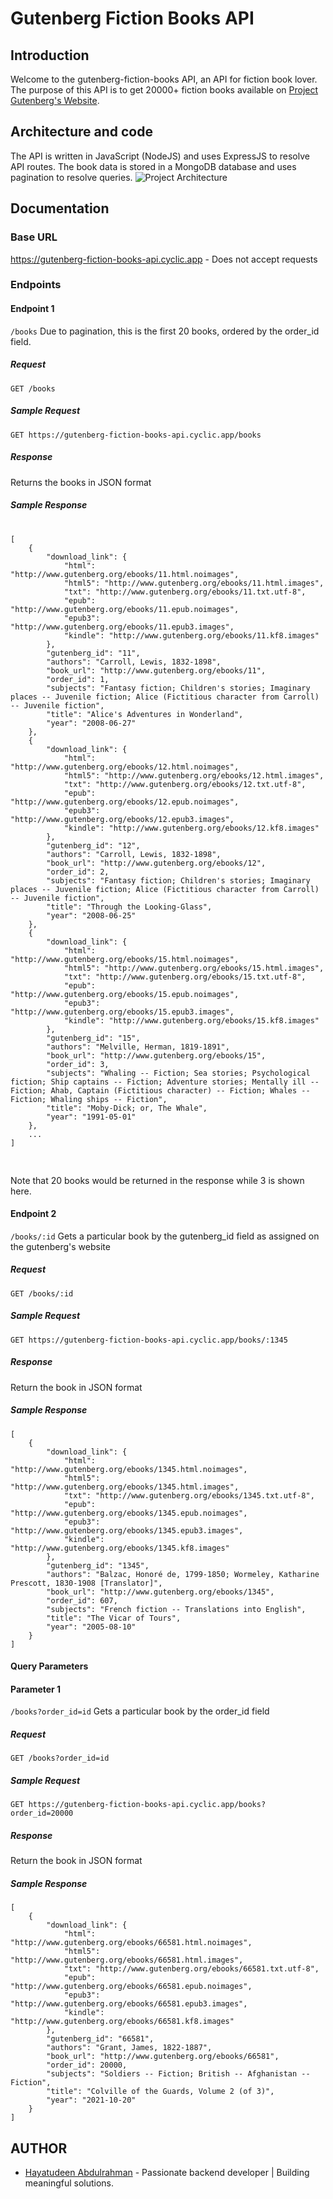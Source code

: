# Gutenberg Fiction Books API

## Introduction
Welcome to the gutenberg-fiction-books API, an API for fiction book lover. The purpose of this API is to get 20000+ fiction books available on [Project Gutenberg's Website](https://www.gutenberg.org/). 

## Architecture and code
The API is written in JavaScript (NodeJS) and uses ExpressJS to resolve API routes. The book data is stored in a MongoDB database and uses pagination to resolve queries.
![Project Architecture](./images/gutenberg-api_architecture.png)

## Documentation
### Base URL
https://gutenberg-fiction-books-api.cyclic.app  - Does not accept requests

### Endpoints
#### Endpoint 1
`/books`
Due to pagination, this is the first 20 books, ordered by the order_id field.

##### Request
`GET /books`

##### Sample Request
`GET https://gutenberg-fiction-books-api.cyclic.app/books`

##### Response
Returns the books in JSON format

##### Sample Response

<div>
  <pre>
  <code>
[
    {
        "download_link": {
            "html": "http://www.gutenberg.org/ebooks/11.html.noimages",
            "html5": "http://www.gutenberg.org/ebooks/11.html.images",
            "txt": "http://www.gutenberg.org/ebooks/11.txt.utf-8",
            "epub": "http://www.gutenberg.org/ebooks/11.epub.noimages",
            "epub3": "http://www.gutenberg.org/ebooks/11.epub3.images",
            "kindle": "http://www.gutenberg.org/ebooks/11.kf8.images"
        },
        "gutenberg_id": "11",
        "authors": "Carroll, Lewis, 1832-1898",
        "book_url": "http://www.gutenberg.org/ebooks/11",
        "order_id": 1,
        "subjects": "Fantasy fiction; Children's stories; Imaginary places -- Juvenile fiction; Alice (Fictitious character from Carroll) -- Juvenile fiction",
        "title": "Alice's Adventures in Wonderland",
        "year": "2008-06-27"
    },
    {
        "download_link": {
            "html": "http://www.gutenberg.org/ebooks/12.html.noimages",
            "html5": "http://www.gutenberg.org/ebooks/12.html.images",
            "txt": "http://www.gutenberg.org/ebooks/12.txt.utf-8",
            "epub": "http://www.gutenberg.org/ebooks/12.epub.noimages",
            "epub3": "http://www.gutenberg.org/ebooks/12.epub3.images",
            "kindle": "http://www.gutenberg.org/ebooks/12.kf8.images"
        },
        "gutenberg_id": "12",
        "authors": "Carroll, Lewis, 1832-1898",
        "book_url": "http://www.gutenberg.org/ebooks/12",
        "order_id": 2,
        "subjects": "Fantasy fiction; Children's stories; Imaginary places -- Juvenile fiction; Alice (Fictitious character from Carroll) -- Juvenile fiction",
        "title": "Through the Looking-Glass",
        "year": "2008-06-25"
    },
    {
        "download_link": {
            "html": "http://www.gutenberg.org/ebooks/15.html.noimages",
            "html5": "http://www.gutenberg.org/ebooks/15.html.images",
            "txt": "http://www.gutenberg.org/ebooks/15.txt.utf-8",
            "epub": "http://www.gutenberg.org/ebooks/15.epub.noimages",
            "epub3": "http://www.gutenberg.org/ebooks/15.epub3.images",
            "kindle": "http://www.gutenberg.org/ebooks/15.kf8.images"
        },
        "gutenberg_id": "15",
        "authors": "Melville, Herman, 1819-1891",
        "book_url": "http://www.gutenberg.org/ebooks/15",
        "order_id": 3,
        "subjects": "Whaling -- Fiction; Sea stories; Psychological fiction; Ship captains -- Fiction; Adventure stories; Mentally ill -- Fiction; Ahab, Captain (Fictitious character) -- Fiction; Whales -- Fiction; Whaling ships -- Fiction",
        "title": "Moby-Dick; or, The Whale",
        "year": "1991-05-01"
    },
    ...
]        
    </code>
  </pre>
</div>
Note that 20 books would be returned in the response while 3 is shown here.

#### Endpoint 2
`/books/:id`
Gets a particular book by the gutenberg_id field as assigned on the gutenberg's website

##### Request
`GET /books/:id`

##### Sample Request
`GET https://gutenberg-fiction-books-api.cyclic.app/books/:1345`

##### Response
Return the book in JSON format

##### Sample Response
```
[
    {
        "download_link": {
            "html": "http://www.gutenberg.org/ebooks/1345.html.noimages",
            "html5": "http://www.gutenberg.org/ebooks/1345.html.images",
            "txt": "http://www.gutenberg.org/ebooks/1345.txt.utf-8",
            "epub": "http://www.gutenberg.org/ebooks/1345.epub.noimages",
            "epub3": "http://www.gutenberg.org/ebooks/1345.epub3.images",
            "kindle": "http://www.gutenberg.org/ebooks/1345.kf8.images"
        },
        "gutenberg_id": "1345",
        "authors": "Balzac, Honoré de, 1799-1850; Wormeley, Katharine Prescott, 1830-1908 [Translator]",
        "book_url": "http://www.gutenberg.org/ebooks/1345",
        "order_id": 607,
        "subjects": "French fiction -- Translations into English",
        "title": "The Vicar of Tours",
        "year": "2005-08-10"
    }
]
```

#### Query Parameters
#### Parameter 1
`/books?order_id=id`
Gets a particular book by the order_id field

##### Request
`GET /books?order_id=id`

##### Sample Request
`GET https://gutenberg-fiction-books-api.cyclic.app/books?order_id=20000`

##### Response
Return the book in JSON format

##### Sample Response
```
[
    {
        "download_link": {
            "html": "http://www.gutenberg.org/ebooks/66581.html.noimages",
            "html5": "http://www.gutenberg.org/ebooks/66581.html.images",
            "txt": "http://www.gutenberg.org/ebooks/66581.txt.utf-8",
            "epub": "http://www.gutenberg.org/ebooks/66581.epub.noimages",
            "epub3": "http://www.gutenberg.org/ebooks/66581.epub3.images",
            "kindle": "http://www.gutenberg.org/ebooks/66581.kf8.images"
        },
        "gutenberg_id": "66581",
        "authors": "Grant, James, 1822-1887",
        "book_url": "http://www.gutenberg.org/ebooks/66581",
        "order_id": 20000,
        "subjects": "Soldiers -- Fiction; British -- Afghanistan -- Fiction",
        "title": "Colville of the Guards, Volume 2 (of 3)",
        "year": "2021-10-20"
    }
]
```

## AUTHOR
- [Hayatudeen Abdulrahman](https://github.com/HayatsCodes) - Passionate backend developer | Building meaningful solutions.
